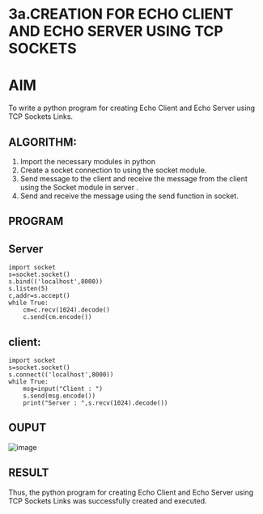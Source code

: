 # 3a.CREATION FOR ECHO CLIENT AND ECHO SERVER USING TCP SOCKETS
# AIM
To write a python program for creating Echo Client and Echo Server using TCP
Sockets Links.
## ALGORITHM:
1. Import the necessary modules in python
2. Create a socket connection to using the socket module.
3. Send message to the client and receive the message from the client using the Socket module in
 server .
4. Send and receive the message using the send function in socket.
## PROGRAM
## Server
```
import socket
s=socket.socket()
s.bind(('localhost',8000))
s.listen(5)
c,addr=s.accept()
while True:
    cm=c.recv(1024).decode()
    c.send(cm.encode())
```
## client:
```
import socket
s=socket.socket()
s.connect(('localhost',8000))
while True:
    msg=input("Client : ")
    s.send(msg.encode())
    print("Server : ",s.recv(1024).decode())
```
## OUPUT

![image](https://github.com/user-attachments/assets/09e25564-b4bb-4b2a-8339-97bc81a84aa7)

## RESULT
Thus, the python program for creating Echo Client and Echo Server using TCP Sockets Links 
was successfully created and executed.
